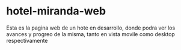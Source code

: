 # hotel-miranda-web

Esta es la pagina web de un hote en desarrollo, donde podra ver los avances y progreo de la misma, tanto en vista movile como desktop respectivamente
